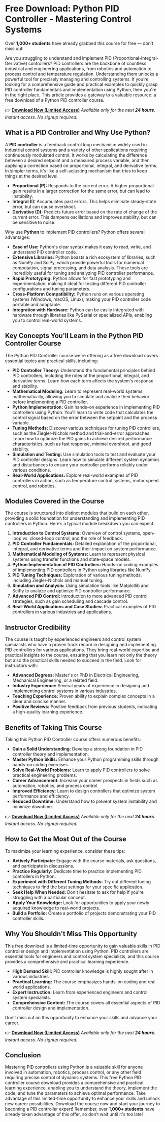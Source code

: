 # Free Download: Python PID Controller - Mastering Control Systems

Over **1,000+ students** have already grabbed this course for free — don’t miss out!

Are you struggling to understand and implement PID (Proportional-Integral-Derivative) controllers? PID controllers are the backbone of countless industrial and engineering applications, from robotics and automation to process control and temperature regulation. Understanding them unlocks a powerful tool for precisely managing and controlling systems. If you’re looking for a comprehensive guide and practical examples to quickly grasp PID controller fundamentals and implementation using Python, then you're in the right place. This article provides a gateway to a valuable resource: a free download of a Python PID controller course.

👉 [**Download Now (Limited Access)**](https://udemywork.com/python-pid-controller)
_Available only for the next **24 hours**. Instant access. No signup required._

## What is a PID Controller and Why Use Python?

A **PID controller** is a feedback control loop mechanism widely used in industrial control systems and a variety of other applications requiring continuously modulated control. It works by calculating the difference between a desired setpoint and a measured process variable, and then applying a correction based on proportional, integral, and derivative terms. In simpler terms, it's like a self-adjusting mechanism that tries to keep things at the desired level.

*   **Proportional (P):** Responds to the current error. A higher proportional gain results in a larger correction for the same error, but can lead to instability.
*   **Integral (I):** Accumulates past errors. This helps eliminate steady-state error, but can cause overshoot.
*   **Derivative (D):** Predicts future error based on the rate of change of the current error. This dampens oscillations and improves stability, but can be sensitive to noise.

Why use **Python** to implement PID controllers? Python offers several advantages:

*   **Ease of Use:** Python's clear syntax makes it easy to read, write, and understand PID controller code.
*   **Extensive Libraries:** Python boasts a rich ecosystem of libraries, such as NumPy and SciPy, which provide powerful tools for numerical computation, signal processing, and data analysis. These tools are incredibly useful for tuning and analyzing PID controller performance.
*   **Rapid Prototyping:** Python allows for fast prototyping and experimentation, making it ideal for testing different PID controller configurations and tuning parameters.
*   **Cross-Platform Compatibility:** Python runs on various operating systems (Windows, macOS, Linux), making your PID controller code portable and adaptable.
*   **Integration with Hardware:** Python can be easily integrated with hardware through libraries like PySerial or specialized APIs, enabling you to control real-world systems.

## Key Concepts You'll Learn in the Python PID Controller Course

The Python PID Controller course we're offering as a free download covers essential topics and practical skills, including:

*   **PID Controller Theory:** Understand the fundamental principles behind PID controllers, including the roles of the proportional, integral, and derivative terms. Learn how each term affects the system's response and stability.
*   **Mathematical Modeling:** Learn to represent real-world systems mathematically, allowing you to simulate and analyze their behavior before implementing a PID controller.
*   **Python Implementation:** Gain hands-on experience in implementing PID controllers using Python. You'll learn to write code that calculates the control signal based on the error between the setpoint and the process variable.
*   **Tuning Methods:** Discover various techniques for tuning PID controllers, such as the Ziegler-Nichols method and trial-and-error approaches. Learn how to optimize the PID gains to achieve desired performance characteristics, such as fast response, minimal overshoot, and good stability.
*   **Simulation and Testing:** Use simulation tools to test and evaluate your PID controller designs. Learn how to simulate different system dynamics and disturbances to ensure your controller performs reliably under various conditions.
*   **Real-World Applications:** Explore real-world examples of PID controllers in action, such as temperature control systems, motor speed control, and robotics.

## Modules Covered in the Course

The course is structured into distinct modules that build on each other, providing a solid foundation for understanding and implementing PID controllers in Python. Here’s a typical module breakdown you can expect:

1.  **Introduction to Control Systems:** Overview of control systems, open-loop vs. closed-loop control, and the role of feedback.
2.  **PID Controller Fundamentals:** Detailed explanation of the proportional, integral, and derivative terms and their impact on system performance.
3.  **Mathematical Modeling of Systems:** Learn to represent physical systems using transfer functions and state-space models.
4.  **Python Implementation of PID Controllers:** Hands-on coding examples of implementing PID controllers in Python using libraries like NumPy.
5.  **PID Tuning Techniques:** Exploration of various tuning methods, including Ziegler-Nichols and manual tuning.
6.  **Simulation and Analysis:** Using simulation tools like Matplotlib and SciPy to analyze and optimize PID controller performance.
7.  **Advanced PID Control:** Introduction to more advanced PID control strategies, such as gain scheduling and cascade control.
8.  **Real-World Applications and Case Studies:** Practical examples of PID controllers in various industries and applications.

## Instructor Credibility

The course is taught by experienced engineers and control system specialists who have a proven track record in designing and implementing PID controllers for various applications. They bring real-world expertise and practical insights to the course, ensuring that you learn not only the theory but also the practical skills needed to succeed in the field. Look for instructors with:

*   **Advanced Degrees:** Master's or PhD in Electrical Engineering, Mechanical Engineering, or a related field.
*   **Industry Experience:** Several years of experience in designing and implementing control systems in various industries.
*   **Teaching Experience:** Proven ability to explain complex concepts in a clear and concise manner.
*   **Positive Reviews:** Positive feedback from previous students, indicating a high-quality learning experience.

## Benefits of Taking This Course

Taking this Python PID Controller course offers numerous benefits:

*   **Gain a Solid Understanding:** Develop a strong foundation in PID controller theory and implementation.
*   **Master Python Skills:** Enhance your Python programming skills through hands-on coding exercises.
*   **Solve Real-World Problems:** Learn to apply PID controllers to solve practical engineering problems.
*   **Career Advancement:** Increase your career prospects in fields such as automation, robotics, and process control.
*   **Improved Efficiency:** Learn to design controllers that optimize system performance and efficiency.
*   **Reduced Downtime:** Understand how to prevent system instability and minimize downtime.

👉 [**Download Now (Limited Access)**](https://udemywork.com/python-pid-controller)
_Available only for the next **24 hours**. Instant access. No signup required._

## How to Get the Most Out of the Course

To maximize your learning experience, consider these tips:

*   **Actively Participate:** Engage with the course materials, ask questions, and participate in discussions.
*   **Practice Regularly:** Dedicate time to practice implementing PID controllers in Python.
*   **Experiment with Different Tuning Methods:** Try out different tuning techniques to find the best settings for your specific application.
*   **Seek Help When Needed:** Don't hesitate to ask for help if you're struggling with a particular concept.
*   **Apply Your Knowledge:** Look for opportunities to apply your newly acquired knowledge to real-world projects.
*   **Build a Portfolio:** Create a portfolio of projects demonstrating your PID controller skills.

## Why You Shouldn't Miss This Opportunity

This free download is a limited-time opportunity to gain valuable skills in PID controller design and implementation using Python. PID controllers are essential tools for engineers and control system specialists, and this course provides a comprehensive and practical learning experience.

*   **High Demand Skill:** PID controller knowledge is highly sought after in various industries.
*   **Practical Learning:** The course emphasizes hands-on coding and real-world applications.
*   **Expert Instruction:** Learn from experienced engineers and control system specialists.
*   **Comprehensive Content:** The course covers all essential aspects of PID controller design and implementation.

Don’t miss out on this opportunity to enhance your skills and advance your career.

👉 [**Download Now (Limited Access)**](https://udemywork.com/python-pid-controller)
_Available only for the next **24 hours**. Instant access. No signup required._

## Conclusion

Mastering PID controllers using Python is a valuable skill for anyone involved in automation, robotics, process control, or any other field requiring precise control of dynamic systems. This free Python PID controller course download provides a comprehensive and practical learning experience, enabling you to understand the theory, implement the code, and tune the parameters to achieve optimal performance. Take advantage of this limited-time opportunity to enhance your skills and unlock new career possibilities. Download the course now and start your journey to becoming a PID controller expert! Remember, over **1,000+ students** have already taken advantage of this offer, so don't wait until it's too late!
